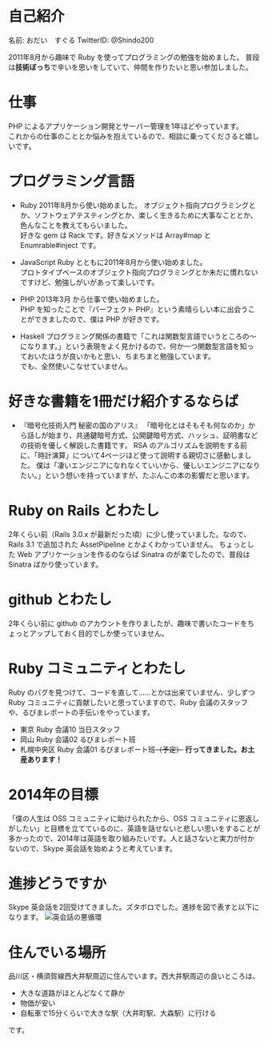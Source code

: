 # 自己紹介
名前: おだい　すぐる
TwitterID: @Shindo200

2011年8月から趣味で Ruby を使ってプログラミングの勉強を始めました。
普段は**技術ぼっち**で辛いを思いをしていて、仲間を作りたいと思い参加しました。

# 仕事
PHP によるアプリケーション開発とサーバー管理を1年ほどやっています。  
これからの仕事のこととか悩みを抱えているので、相談に乗ってくださると嬉しいです。

# プログラミング言語
- Ruby
2011年8月から使い始めました。
オブジェクト指向プログラミングとか、ソフトウェアテスティングとか、楽しく生きるために大事なこととか、色んなことを教えてもらいました。  
好きな gem は Rack です。好きなメソッドは Array#map と Enumrable#inject です。

- JavaScript
Ruby とともに2011年8月から使い始めました。  
プロトタイプベースのオブジェクト指向プログラミングとか未だに慣れないですけど、勉強しがいがあって楽しいです。

- PHP
2013年3月 から仕事で使い始めました。  
PHP を知ったことで『パーフェクト PHP』という素晴らしい本に出会うことができましたので、僕は PHP が好きです。

- Haskell
プログラミング関係の書籍で「これは関数型言語でいうところの〜になります。」という表現をよく見かけるので、何か一つ関数型言語を知っておいたほうが良いかもと思い、ちまちまと勉強しています。  
でも、全然使いこなせていません。

# 好きな書籍を1冊だけ紹介するならば
- 『暗号化技術入門 秘密の国のアリス』
「暗号化とはそもそも何なのか」から話しが始まり、共通鍵暗号方式、公開鍵暗号方式、ハッシュ、証明書などの技術を優しく解説した書籍です。
RSA のアルゴリズムを説明をする前に、「時計演算」について4ページほど使って説明する親切さに感動しました。
僕は「凄いエンジニアになれなくていいから、優しいエンジニアになりたい。」という想いを持っていますが、たぶんこの本の影響だと思います。

# Ruby on Rails とわたし
2年くらい前（Rails 3.0.x が最新だった頃）に少し使っていました。なので、Rails 3.1 で追加された AssetPipeline とかよくわかっていません。
ちょっとした Web アプリケーションを作るのならば Sinatra のが楽でしたので、普段は Sinatra ばかり使っています。

# github とわたし
2年くらい前に github のアカウントを作りましたが、趣味で書いたコードをちょっとアップしておく目的でしか使っていません。

# Ruby コミュニティとわたし
Ruby のバグを見つけて、コードを直して……とかは出来ていません、少しずつ Ruby コミュニティに貢献したいと思っていますので、Ruby 会議のスタッフや、るびまレポートの手伝いをやっています。

- 東京 Ruby 会議10 当日スタッフ
- 岡山 Ruby 会議02 るびまレポート班
- 札幌中央区 Ruby 会議01 るびまレポート班~~（予定）~~ **行ってきました。お土産あります！**

# 2014年の目標
「僕の人生は OSS コミュニティに助けられたから、OSS コミュニティに恩返しがしたい」と目標を立てているのに、英語を話せないと悲しい思いをすることが多かったので、2014年は英語を取り組みたいです。人と話さないと実力が付かないので、Skype 英会話を始めようと考えています。

# 進捗どうですか
Skype 英会話を2回受けてきました。ズタボロでした。進捗を図で表すと以下になります。
![英会話の悪循環](http://cdn-ak.f.st-hatena.com/images/fotolife/S/Shindo_Masaya/20140210/20140210182716.jpg?1392024443)

# 住んでいる場所
品川区・横須賀線西大井駅周辺に住んでいます。西大井駅周辺の良いところは、

- 大きな道路がほとんどなくて静か
- 物価が安い
- 自転車で15分くらいで大きな駅（大井町駅、大森駅）に行ける

です。
